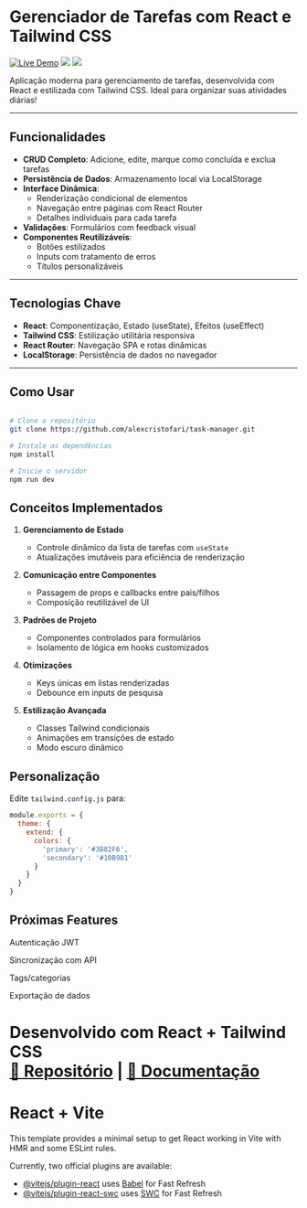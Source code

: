 
# Gerenciador de Tarefas com React e Tailwind CSS 

[![Live Demo](https://img.shields.io/badge/Demo-▶️-2ea44f?style=for-the-badge)](https://seu-deploy.com)
![](https://img.shields.io/badge/React-61DAFB?style=for-the-badge&logo=react&logoColor=black)
![](https://img.shields.io/badge/Tailwind_CSS-38B2AC?style=for-the-badge&logo=tailwind-css)

Aplicação moderna para gerenciamento de tarefas, desenvolvida com React e estilizada com Tailwind CSS. Ideal para organizar suas atividades diárias!

---

## Funcionalidades 
- **CRUD Completo**: Adicione, edite, marque como concluída e exclua tarefas
- **Persistência de Dados**: Armazenamento local via LocalStorage
- **Interface Dinâmica**: 
  - Renderização condicional de elementos
  - Navegação entre páginas com React Router
  - Detalhes individuais para cada tarefa
- **Validações**: Formulários com feedback visual
- **Componentes Reutilizáveis**: 
  - Botões estilizados
  - Inputs com tratamento de erros
  - Títulos personalizáveis

---

## Tecnologias Chave 
- **React**: Componentização, Estado (useState), Efeitos (useEffect)
- **Tailwind CSS**: Estilização utilitária responsiva
- **React Router**: Navegação SPA e rotas dinâmicas
- **LocalStorage**: Persistência de dados no navegador

---

## Como Usar 
```bash

# Clone o repositório
git clone https://github.com/alexcristofari/task-manager.git

# Instale as dependências
npm install

# Inicie o servidor
npm run dev

 ```

## Conceitos Implementados 
1. **Gerenciamento de Estado**  
   - Controle dinâmico da lista de tarefas com `useState`  
   - Atualizações imutáveis para eficiência de renderização  

2. **Comunicação entre Componentes**  
   - Passagem de props e callbacks entre pais/filhos  
   - Composição reutilizável de UI  

3. **Padrões de Projeto**  
   - Componentes controlados para formulários  
   - Isolamento de lógica em hooks customizados  

4. **Otimizações**  
   - Keys únicas em listas renderizadas  
   - Debounce em inputs de pesquisa  

5. **Estilização Avançada**  
   - Classes Tailwind condicionais  
   - Animações em transições de estado  
   - Modo escuro dinâmico  

## Personalização  
Edite `tailwind.config.js` para:  
```javascript
module.exports = {
  theme: {
    extend: {
      colors: {
        'primary': '#3B82F6',
        'secondary': '#10B981'
      }
    }
  }
}

 ```
## Próximas Features 
Autenticação JWT

Sincronização com API

Tags/categorias

Exportação de dados

**Desenvolvido com React + Tailwind CSS**  
[🔗 Repositório](https://github.com/seu-usuario) | [📂 Documentação](#)
=======
# React + Vite

This template provides a minimal setup to get React working in Vite with HMR and some ESLint rules.

Currently, two official plugins are available:

- [@vitejs/plugin-react](https://github.com/vitejs/vite-plugin-react/blob/main/packages/plugin-react/README.md) uses [Babel](https://babeljs.io/) for Fast Refresh
- [@vitejs/plugin-react-swc](https://github.com/vitejs/vite-plugin-react-swc) uses [SWC](https://swc.rs/) for Fast Refresh

